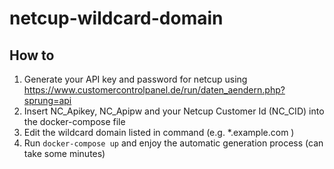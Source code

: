 # netcup-wildcard-domain

## How to

1. Generate your API key and password for netcup using https://www.customercontrolpanel.de/run/daten_aendern.php?sprung=api
2. Insert NC_Apikey, NC_Apipw and your Netcup Customer Id (NC_CID) into the docker-compose file
3. Edit the wildcard domain listed in command (e.g. *.example.com )
4. Run `docker-compose up` and enjoy the automatic generation process (can take some minutes) 